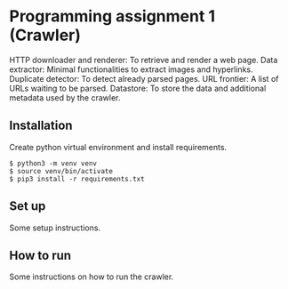 # Programming assignment 1 (Crawler)
HTTP downloader and renderer: To retrieve and render a web page.
Data extractor: Minimal functionalities to extract images and hyperlinks.
Duplicate detector: To detect already parsed pages.
URL frontier: A list of URLs waiting to be parsed.
Datastore: To store the data and additional metadata used by the crawler.

## Installation

Create python virtual environment and install requirements.
```
$ python3 -m venv venv
$ source venv/bin/activate
$ pip3 install -r requirements.txt
```

## Set up

Some setup instructions.

## How to run

Some instructions on how to run the crawler.